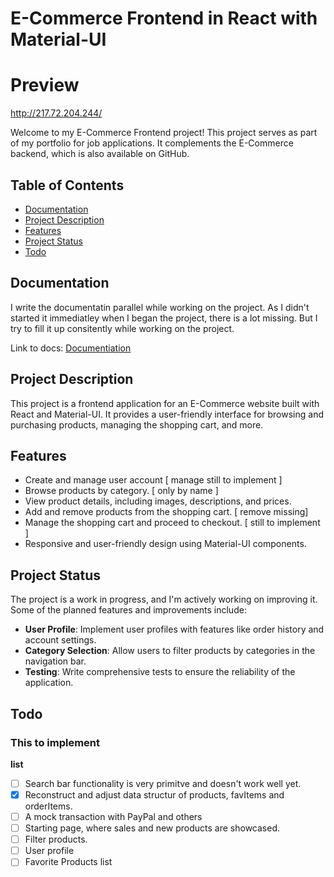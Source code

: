 # E-Commerce Frontend in React with Material-UI

# Preview
http://217.72.204.244/

Welcome to my E-Commerce Frontend project! This project serves as part of my portfolio for job applications. It complements the E-Commerce backend, which is also available on GitHub.

## Table of Contents
- [Documentation](#documentation)
- [Project Description](#project-description)
- [Features](#features)
- [Project Status](#project-status)
- [Todo](#todo)

## Documentation

I write the documentatin parallel while working on the project. As I didn't started it immediatley when I began the project, there is a lot missing. But I try to fill it up consitently while working on the project.


Link to docs: [Documentiation](https://github.com/Leonid10011/ecommerce-frontend/blob/main/docs.md) 

## Project Description

This project is a frontend application for an E-Commerce website built with React and Material-UI. It provides a user-friendly interface for browsing and purchasing products, managing the shopping cart, and more.

## Features
- Create and manage user account [ manage still to implement ]
- Browse products by category. [ only by name ]
- View product details, including images, descriptions, and prices.
- Add and remove products from the shopping cart. [ remove missing]
- Manage the shopping cart and proceed to checkout. [ still to implement ]
- Responsive and user-friendly design using Material-UI components.

## Project Status

The project is a work in progress, and I'm actively working on improving it. Some of the planned features and improvements include:

- **User Profile**: Implement user profiles with features like order history and account settings.
- **Category Selection**: Allow users to filter products by categories in the navigation bar.
- **Testing**: Write comprehensive tests to ensure the reliability of the application.

## Todo
### This to implement
**list**

- [ ] Search bar functionality is very primitve and doesn't work well yet.
- [x] Reconstruct and adjust data structur of products, favItems and orderItems.
- [ ] A mock transaction with PayPal and others
- [ ] Starting page, where sales and new products are showcased.
- [ ] Filter products.
- [ ] User profile
- [ ] Favorite Products list
